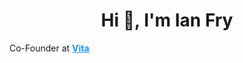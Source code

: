 <h1 align="center">Hi 👋, I'm Ian Fry</h1>

Co-Founder at <a href="https://www.vita.lat" style="color:#1E90FF;"><strong>Vita</strong></a>
